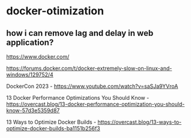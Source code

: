 # docker-otimization

## how i can remove lag and delay in web application? ##

https://www.docker.com/

https://forums.docker.com/t/docker-extremely-slow-on-linux-and-windows/129752/4

DockerCon 2023 -
https://www.youtube.com/watch?v=saSJa9YVroA

13 Docker Performance Optimizations You Should Know -
https://overcast.blog/13-docker-performance-optimization-you-should-know-57d3e5359d87

13 Ways to Optimize Docker Builds - 
https://overcast.blog/13-ways-to-optimize-docker-builds-ba1151b256f3
